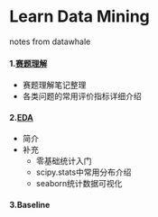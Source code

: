 # Learn Data Mining

notes from datawhale

#### 1.[赛题理解](https://github.com/Zoenamed/Learn-Data-mining/tree/master/1.%E8%B5%9B%E9%A2%98%E7%90%86%E8%A7%A3)

- 赛题理解笔记整理
- 各类问题的常用评价指标详细介绍

#### 2.[EDA](https://github.com/Zoenamed/Learn-Data-mining/tree/master/2.%E6%95%B0%E6%8D%AE%E5%88%86%E6%9E%90)

- 简介
- 补充
  - 零基础统计入门
  - scipy.stats中常用分布介绍
  - seaborn统计数据可视化

#### 3.Baseline


